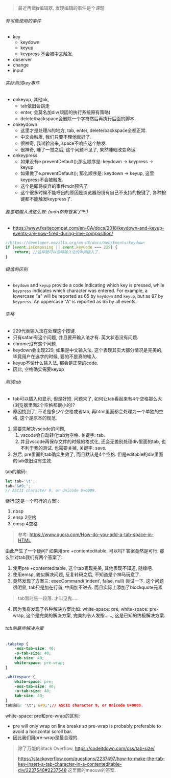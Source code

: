 > 最近再做js编辑器, 发现编辑的事件是个课题

###### 有可能使用的事件

- key
  - keydown
  - keyup
  - keypress 不会被中文触发.
- observer
- change
- input

###### 实际测试key事件

- onkeyup, 其他ok, 
  - tab依旧会跳走
  - enter, 会莫名加div(顽固的执行系统原有策略)
  - delete/backspace会删除一个字符然后再执行后面的脚本.
- onkeydown
  - 这里才是处理/s的地方, tab, enter, delete/backspace全都正常.
  - 中文会触发, 我们只要不理他就好了.
  - 很神奇, 我试验出来, space不响应这个触发.
  - 很神奇, 睡了一觉之后, 这个问题不见了, 果然睡眠改变命运.
- onkeypress
  - 如果没有e.preventDefault();那么顺序是: keydown -> keypress -> keyup
  - 如果做了e.preventDefault(); 那么顺序是: keydown -> keyup, 这里keypress不会被触发.
  - 这个是即将废弃的事件mdn预告了
  - 这个很多时候不能呼出的原因是浏览器纷纷有自己不支持的按键了, 各种按键都不能触发keypress了.

###### 要忽略输入法这么做: (mdn都有答案了!!!!)

- https://www.fxsitecompat.com/en-CA/docs/2018/keydown-and-keyup-events-are-now-fired-during-ime-composition/

```js
//https://developer.mozilla.org/en-US/docs/Web/Events/keydown
if (event.isComposing || event.keyCode === 229) {
    return; //这样就可以忽略输入法的中间输入了.
}
```

###### 键值的区别

- `keydown` and `keyup` provide a code indicating which key is pressed, while `keypress` indicates which character was entered. For example, a lowercase "a" will be reported as 65 by `keydown` and `keyup`, but as 97 by `keypress`. An uppercase "A" is reported as 65 by all events. 

###### 空格

- 229代表输入法在处理这个按键. 
- 只有safari有这个问题, 并且要开输入法才有. 英文状态没有问题.
- chrome没有这个问题.
- keydown会出现229, 如果是中文输入法.  这个表现其实大部分情况是完美的, 毕竟用户在选字的时候, 要的不是真的输入.
- keyup不论什么输入法, 都会是正常的code. 
- 因此, 空格确实需要keyup

###### 测试tab

- tab可以插入和显示, 但是好短.  问题来了, 如何让tab看起来有4个空格那么大(浏览器里面2个空格都很小的)?
- 原因找到了, 不论是多少个空格或者tab, 再html里面都会处理为一个单独的空格, 这个是原本的规范.

1. 需要先解决vscode的问题, 
   1. vscode会自动转化tab为空格. 关键字: tab.
   2. 并且vscode再保存文件的时候的格式化, 还会无差别处理div里面的tab, 也不利于我的测试. 也需要关掉, 关键字: save.
2. 然后, pre里面的tab确实生效了, 而且默认是4个空格. 但是editable的div里面的tab依旧没有生效.

tab的编码:

```js
let tab='\t';
tab='&#9;';
// ASCII character 9, or Unicode U+0009.
```



绕行(这是一个可行的方案):

1. nbsp
2. ensp 2空格
3. emsp 4空格

>  参考: https://www.quora.com/How-do-you-add-a-tab-space-in-HTML

由此产生了一个疑问?  如果用pre +contenteditable, 可以吗?  答案竟然是可行. 那么针对tab我们有两个答案了: 

1. 使用pre +contenteditable, 这个tab表现完美, 其他表现不知道, 随缘吧.
2. 使用emsp, 貌似解决问题, 反复转码之后, 不知道是个神马玩意了. 
3. 竟然发现了方案三: execCommand('indent', false, null) 尝试一下. 这个问题很明显, tab只是加在行首, 中间加不进去.  而且实际上添加了blockquote元素

> tab暂时告一段落.   才叫见鬼…..

4. 因为我有发现了各种解决方案比如: white-space: pre,  white-space: pre-wrap, 这个是完美的解决方案, 完美的令人发指……, 这是已知的终极解决方案.

###### tab的最终解决方案

```css
.tabstop {
    -moz-tab-size: 40;
    -o-tab-size: 40;
    tab-size: 40;
    white-space: pre-wrap;
}

.whitespace {
    white-space: pre;
    -moz-tab-size: 40;
    -o-tab-size: 40;
    tab-size: 40;
}
tab编码: '\t';'&#9;';// ASCII character 9, or Unicode U+0009.
```

white-space: pre和pre-wrap的区别:

- pre will only wrap on line breaks so pre-wrap is probably preferable to avoid a horizontal scroll bar.
- 因此我们用pre-wrap是最合理的.

> 除了万能的Stack Overflow, https://codeitdown.com/css/tab-size/
>
> https://stackoverflow.com/questions/2237497/how-to-make-the-tab-key-insert-a-tab-character-in-a-contenteditable-div/2237548#2237548    这里面的meouw的答案.

